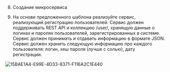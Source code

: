 8. Создание микросервиса


1. На основе предложенного шаблона реализуйте сервис, реализующий регистрацию пользователей. Сервис должен поддерживать REST API и коллекцию /user/, хранящую данные о логинах и паролях пользователей, зарегистрированных в системе. Сервис должен принимать и отдавать информацию в формате JSON. Сервис должен хранить следующую информацию про каждого пользователя: логин, хеш пароля (лучше с солью), дату регистрации.

![15BAE1A4-E99E-4D33-8371-F116A2C1E440](https://user-images.githubusercontent.com/23126063/146592215-6c9113df-b114-4b72-8762-86d09d9fd065.jpg)

